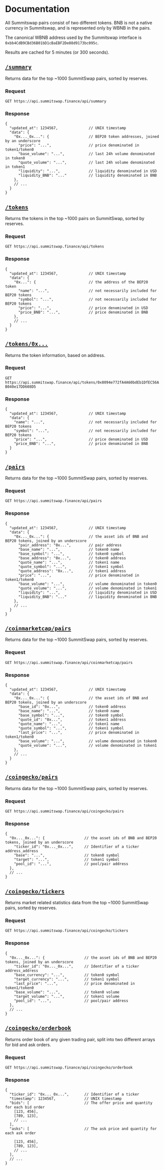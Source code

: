 # Documentation

All Summitswap pairs consist of two different tokens. BNB is not a native currency in Summitswap, and is represented only by WBNB in the pairs. 

The canonical WBNB address used by the Summitswap interface is `0xbb4CdB9CBd36B01bD1cBaEBF2De08d9173bc095c`.

Results are cached for 5 minutes (or 300 seconds).

## [`/summary`](https://api.summitswap.finance/api/summary)

Returns data for the top ~1000 SummitSwap pairs, sorted by reserves. 

### Request

`GET https://api.summitswap.finance/api/summary`

### Response

```json5
{
  "updated_at": 1234567,              // UNIX timestamp
  "data": {
    "0x..._0x...": {                  // BEP20 token addresses, joined by an underscore
      "price": "...",                 // price denominated in token1/token0
      "base_volume": "...",           // last 24h volume denominated in token0
      "quote_volume": "...",          // last 24h volume denominated in token1
      "liquidity": "...",             // liquidity denominated in USD
      "liquidity_BNB": "..."          // liquidity denominated in BNB
    },
    // ...
  }
}
```

## [`/tokens`](https://api.summitswap.finance/api/tokens)

Returns the tokens in the top ~1000 pairs on SummitSwap, sorted by reserves.

### Request

`GET https://api.summitswap.finance/api/tokens`

### Response

```json5
{
  "updated_at": 1234567,              // UNIX timestamp
  "data": {
    "0x...": {                        // the address of the BEP20 token
      "name": "...",                  // not necessarily included for BEP20 tokens
      "symbol": "...",                // not necessarily included for BEP20 tokens
      "price": "...",                 // price denominated in USD
      "price_BNB": "...",             // price denominated in BNB
    },
    // ...
  }
}
```

## [`/tokens/0x...`](https://api.summitswap.finance/api/tokens/0x8094e772fA4A60bdEb1DfEC56AB040e17DD608D5)

Returns the token information, based on address.

### Request

`GET https://api.summitswap.finance/api/tokens/0x8094e772fA4A60bdEb1DfEC56AB040e17DD608D5`

### Response

```json5
{
  "updated_at": 1234567,              // UNIX timestamp
  "data": {
    "name": "...",                    // not necessarily included for BEP20 tokens
    "symbol": "...",                  // not necessarily included for BEP20 tokens
    "price": "...",                   // price denominated in USD
    "price_BNB": "...",               // price denominated in BNB
  }
}
```

## [`/pairs`](https://api.summitswap.finance/api/pairs)

Returns data for the top ~1000 SummitSwap pairs, sorted by reserves.

### Request

`GET https://api.summitswap.finance/api/pairs`

### Response

```json5
{
  "updated_at": 1234567,              // UNIX timestamp
  "data": {
    "0x..._0x...": {                  // the asset ids of BNB and BEP20 tokens, joined by an underscore
      "pair_address": "0x...",        // pair address
      "base_name": "...",             // token0 name
      "base_symbol": "...",           // token0 symbol
      "base_address": "0x...",        // token0 address
      "quote_name": "...",            // token1 name
      "quote_symbol": "...",          // token1 symbol
      "quote_address": "0x...",       // token1 address
      "price": "...",                 // price denominated in token1/token0
      "base_volume": "...",           // volume denominated in token0
      "quote_volume": "...",          // volume denominated in token1
      "liquidity": "...",             // liquidity denominated in USD
      "liquidity_BNB": "..."          // liquidity denominated in BNB
    },
    // ...
  }
}
```

## [`/coinmarketcap/pairs`](https://api.summitswap.finance/api/coinmarketcap/pairs)

Returns data for the top ~1000 SummitSwap pairs, sorted by reserves.

### Request

`GET https://api.summitswap.finance/api/coinmarketcap/pairs`

### Response

```json5
{
  "updated_at": 1234567,              // UNIX timestamp
  "data": {
    "0x..._0x...": {                  // the asset ids of BNB and BEP20 tokens, joined by an underscore
      "base_id": "0x...",             // token0 address
      "base_name": "...",             // token0 name
      "base_symbol": "...",           // token0 symbol
      "quote_id": "0x...",            // token1 address
      "quote_name": "...",            // token1 name
      "quote_symbol": "...",          // token1 symbol
      "last_price": "...",            // price denominated in token1/token0
      "base_volume": "...",           // volume denominated in token0
      "quote_volume": "...",          // volume denominated in token1
    },
    // ...
  }
}
```

## [`/coingecko/pairs`](https://api.summitswap.finance/api/coingecko/pairs)

Returns data for the top ~1000 SummitSwap pairs, sorted by reserves.

### Request

`GET https://api.summitswap.finance/api/coingecko/pairs`

### Response

```json5
{
  "0x..._0x...": {                  // the asset ids of BNB and BEP20 tokens, joined by an underscore
    "ticker_id": "0x..._0x...",     // Identifier of a ticker address_address
    "base": "...",                  // token0 symbol
    "target": "...",                // token1 symbol
    "pool_id": "...",               // pool/pair address
  },
  // ...
}
```

## [`/coingecko/tickers`](https://api.summitswap.finance/api/coingecko/tickers)

Returns market related statistics data from the top ~1000 SummitSwap pairs, sorted by reserves.

### Request

`GET https://api.summitswap.finance/api/coingecko/tickers`

### Response

```json5
{
  "0x..._0x...": {                  // the asset ids of BNB and BEP20 tokens, joined by an underscore
    "ticker_id": "0x..._0x...",     // Identifier of a ticker address_address
    "base_currency": "...",         // token0 symbol
    "target_currency": "...",       // token1 symbol
    "last_price": "...",            // price denominated in token1/token0
    "base_volume": "...",           // token0 volume
    "target_volume": "...",         // token1 volume
    "pool_id": "...",               // pool/pair address
  },
  // ...
}
```

## [`/coingecko/orderbook`](https://api.summitswap.finance/api/coingecko/orderbook)

Returns order book of any given trading pair, split into two different arrays for bid and ask orders.

### Request

`GET https://api.summitswap.finance/api/coingecko/orderbook`

### Response

```json5
{
  "ticker_id": "0x..._0x...",       // Identifier of a ticker 
  "timestamp": 1234567,             // UNIX timestamp
  "bids": [                         // The offer price and quantity for each bid order
    [123, 456],
    [789, 123],
    // ...
  ],
  "asks": [                         // The ask price and quantity for each ask order

    [123, 456],
    [789, 123],
    // ...
  ],
  // ...
}
```


